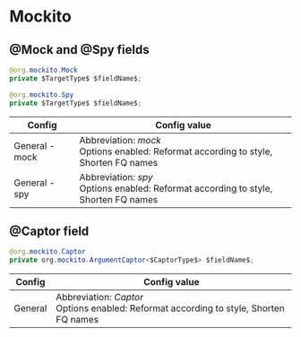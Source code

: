 # Mockito

## @Mock and @Spy fields

```java
@org.mockito.Mock
private $TargetType$ $fieldName$;
```

```java
@org.mockito.Spy
private $TargetType$ $fieldName$;
```

| Config | Config value |
|---|---|
| General - mock | Abbreviation: *mock*<br>Options enabled: Reformat according to style, Shorten FQ names |
| General - spy| Abbreviation: *spy*<br>Options enabled: Reformat according to style, Shorten FQ names |

## @Captor field

```java
@org.mockito.Captor
private org.mockito.ArgumentCaptor<$CaptorType$> $fieldName$;
```

| Config | Config value |
|---|---|
| General | Abbreviation: *Captor*<br>Options enabled: Reformat according to style, Shorten FQ names |
